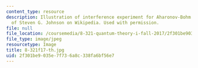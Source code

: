 ```yaml
---
content_type: resource
description: Illustration of interference experiment for Aharonov-Bohm effect. Courtesy
  of Steven G. Johnson on Wikipedia. Used with permission.
file: null
file_location: /coursemedia/8-321-quantum-theory-i-fall-2017/2f301be9035e7f736a8c338fa6bf56e7_8-321f17-th.jpg
file_type: image/jpeg
resourcetype: Image
title: 8-321f17-th.jpg
uid: 2f301be9-035e-7f73-6a8c-338fa6bf56e7
---
```

